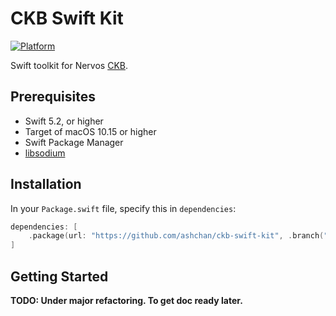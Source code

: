 # CKB Swift Kit

[![Platform](https://img.shields.io/badge/Platforms-macOS-4e4e4e.svg?colorA=28a745)](#installation)

Swift toolkit for Nervos [CKB](https://github.com/nervosnetwork/ckb).

## Prerequisites

* Swift 5.2, or higher
* Target of macOS 10.15 or higher
* Swift Package Manager
* [libsodium](https://github.com/jedisct1/libsodium)

## Installation

In your `Package.swift` file, specify this in `dependencies`:

```swift
dependencies: [
    .package(url: "https://github.com/ashchan/ckb-swift-kit", .branch("master"))
]
```

## Getting Started

**TODO: Under major refactoring. To get doc ready later.**
